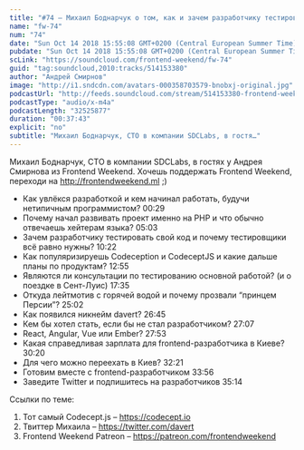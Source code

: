 ```yaml
---
title: "#74 – Михаил Боднарчук о том, как и зачем разработчику тестировать свой код"
name: "fw-74"
num: "74"
date: "Sun Oct 14 2018 15:55:08 GMT+0200 (Central European Summer Time)"
pubdate: "Sun Oct 14 2018 15:55:08 GMT+0200 (Central European Summer Time)"
scLink: "https://soundcloud.com/frontend-weekend/fw-74"
guid: "tag:soundcloud,2010:tracks/514153380"
author: "Андрей Смирнов"
image: "http://i1.sndcdn.com/avatars-000358703579-bnobxj-original.jpg"
podcastUrl: "http://feeds.soundcloud.com/stream/514153380-frontend-weekend-fw-74.m4a"
podcastType: "audio/x-m4a"
podcastLength: "32525877"
duration: "00:37:43"
explicit: "no"
subtitle: "Михаил Боднарчук, CTO в компании SDCLabs, в гостя…"
---
```

Михаил Боднарчук, CTO в компании SDCLabs, в гостях у Андрея Смирнова из Frontend Weekend. Хочешь поддержать Frontend Weekend, переходи на http://frontendweekend.ml ;)

- Как увлёкся разработкой и кем начинал работать, будучи нетипичным программистом? 00:29
- Почему начал развивать проект именно на PHP и что обычно отвечаешь хейтерам языка? 05:03
- Зачем разработчику тестировать свой код и почему тестировщики всё равно нужны? 10:22
- Как популяризируешь Codeception и CodeceptJS и какие дальше планы по продуктам? 12:55
- Являются ли консультации по тестированию основной работой? (и о поездке в Сент-Луис) 17:35
- Откуда лейтмотив с горячей водой и почему прозвали “принцем Персии”? 25:02
- Как появился никнейм davert? 26:45
- Кем бы хотел стать, если бы не стал разработчиком? 27:07
- React, Angular, Vue или Ember? 27:53
- Какая справедливая зарплата для frontend-разработчика в Киеве? 30:20
- Для чего можно переехать в Киев? 32:21
- Готовим вместе с frontend-разработчиком 33:56
- Заведите Twitter и подпишитесь на разработчиков 35:14

Ссылки по теме:
1) Тот самый Codecept.js – https://codecept.io
2) Твиттер Михаила – https://twitter.com/davert
3) Frontend Weekend Patreon – https://patreon.com/frontendweekend